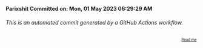 **Parixshit Committed on: Mon, 01 May 2023 06:29:29 AM** <!-- 0b1c61dc-9416-449e-acca-af79afef32ec -->

###### This is an automated commit generated by a GitHub Actions workflow.

<div align="right"><sub><sup><a href="https://github.com/Parixshit/AutoCommit.git">Read me</a></sup></sub></div>
